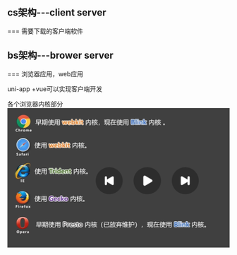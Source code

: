 ## cs架构---client server  
===
需要下载的客户端软件

## bs架构---brower server
===
浏览器应用，web应用

uni-app +vue可以实现客户端开发

各个浏览器内核部分
![alt text](image.png)